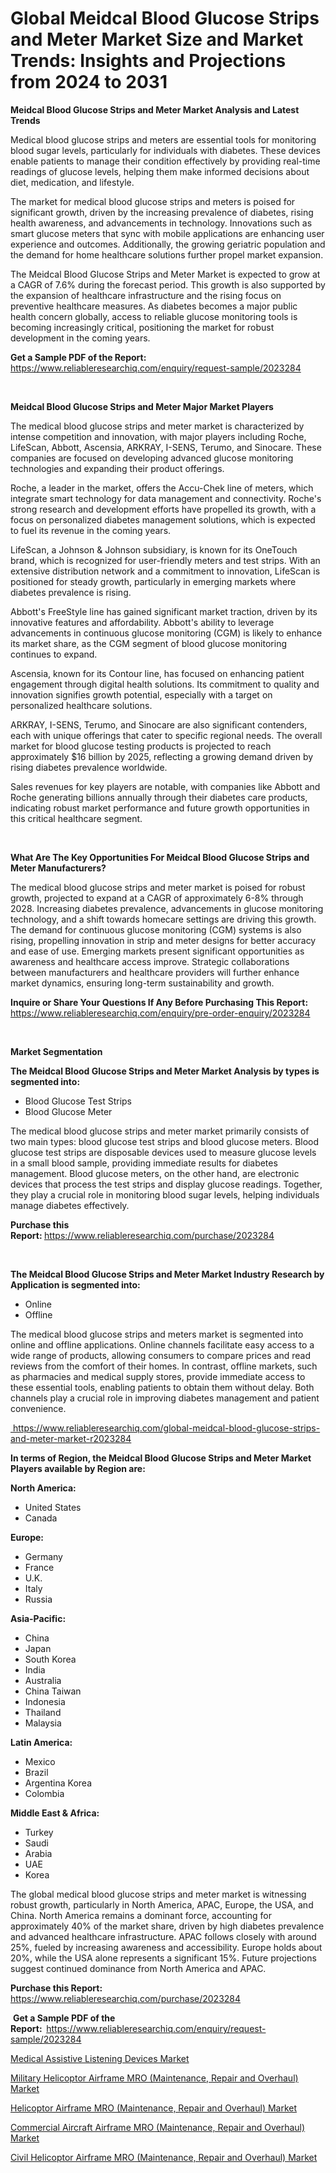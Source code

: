 <p><h1>Global Meidcal Blood Glucose Strips and Meter Market Size and Market Trends: Insights and Projections from 2024 to 2031</h1></p><p><strong>Meidcal Blood Glucose Strips and Meter Market Analysis and Latest Trends</strong></p>
<p><p>Medical blood glucose strips and meters are essential tools for monitoring blood sugar levels, particularly for individuals with diabetes. These devices enable patients to manage their condition effectively by providing real-time readings of glucose levels, helping them make informed decisions about diet, medication, and lifestyle.</p><p>The market for medical blood glucose strips and meters is poised for significant growth, driven by the increasing prevalence of diabetes, rising health awareness, and advancements in technology. Innovations such as smart glucose meters that sync with mobile applications are enhancing user experience and outcomes. Additionally, the growing geriatric population and the demand for home healthcare solutions further propel market expansion.</p><p>The Meidcal Blood Glucose Strips and Meter Market is expected to grow at a CAGR of 7.6% during the forecast period. This growth is also supported by the expansion of healthcare infrastructure and the rising focus on preventive healthcare measures. As diabetes becomes a major public health concern globally, access to reliable glucose monitoring tools is becoming increasingly critical, positioning the market for robust development in the coming years.</p></p>
<p><strong>Get a Sample PDF of the Report:&nbsp;</strong> <a href="https://www.reliableresearchiq.com/enquiry/request-sample/2023284?utm_campaign=1732&utm_medium=2&utm_source=Github&utm_content=ia&utm_term=28102024&utm_id=meidcal-blood-glucose-strips-and-meter">https://www.reliableresearchiq.com/enquiry/request-sample/2023284</a></p>
<p>&nbsp;</p>
<p><strong>Meidcal Blood Glucose Strips and Meter Major Market Players</strong></p>
<p><p>The medical blood glucose strips and meter market is characterized by intense competition and innovation, with major players including Roche, LifeScan, Abbott, Ascensia, ARKRAY, I-SENS, Terumo, and Sinocare. These companies are focused on developing advanced glucose monitoring technologies and expanding their product offerings.</p><p>Roche, a leader in the market, offers the Accu-Chek line of meters, which integrate smart technology for data management and connectivity. Roche's strong research and development efforts have propelled its growth, with a focus on personalized diabetes management solutions, which is expected to fuel its revenue in the coming years.</p><p>LifeScan, a Johnson & Johnson subsidiary, is known for its OneTouch brand, which is recognized for user-friendly meters and test strips. With an extensive distribution network and a commitment to innovation, LifeScan is positioned for steady growth, particularly in emerging markets where diabetes prevalence is rising.</p><p>Abbott's FreeStyle line has gained significant market traction, driven by its innovative features and affordability. Abbott's ability to leverage advancements in continuous glucose monitoring (CGM) is likely to enhance its market share, as the CGM segment of blood glucose monitoring continues to expand.</p><p>Ascensia, known for its Contour line, has focused on enhancing patient engagement through digital health solutions. Its commitment to quality and innovation signifies growth potential, especially with a target on personalized healthcare solutions.</p><p>ARKRAY, I-SENS, Terumo, and Sinocare are also significant contenders, each with unique offerings that cater to specific regional needs. The overall market for blood glucose testing products is projected to reach approximately $16 billion by 2025, reflecting a growing demand driven by rising diabetes prevalence worldwide.</p><p>Sales revenues for key players are notable, with companies like Abbott and Roche generating billions annually through their diabetes care products, indicating robust market performance and future growth opportunities in this critical healthcare segment.</p></p>
<p>&nbsp;</p>
<p><strong>What Are The Key Opportunities For Meidcal Blood Glucose Strips and Meter Manufacturers?</strong></p>
<p><p>The medical blood glucose strips and meter market is poised for robust growth, projected to expand at a CAGR of approximately 6-8% through 2028. Increasing diabetes prevalence, advancements in glucose monitoring technology, and a shift towards homecare settings are driving this growth. The demand for continuous glucose monitoring (CGM) systems is also rising, propelling innovation in strip and meter designs for better accuracy and ease of use. Emerging markets present significant opportunities as awareness and healthcare access improve. Strategic collaborations between manufacturers and healthcare providers will further enhance market dynamics, ensuring long-term sustainability and growth.</p></p>
<p><strong>Inquire or Share Your Questions If Any Before Purchasing This Report:</strong> <a href="https://www.reliableresearchiq.com/enquiry/pre-order-enquiry/2023284?utm_campaign=1732&utm_medium=2&utm_source=Github&utm_content=ia&utm_term=28102024&utm_id=meidcal-blood-glucose-strips-and-meter">https://www.reliableresearchiq.com/enquiry/pre-order-enquiry/2023284</a></p>
<p>&nbsp;</p>
<p><strong>Market Segmentation</strong></p>
<p><strong>The Meidcal Blood Glucose Strips and Meter Market Analysis by types is segmented into:</strong></p>
<p><ul><li>Blood Glucose Test Strips</li><li>Blood Glucose Meter</li></ul></p>
<p><p>The medical blood glucose strips and meter market primarily consists of two main types: blood glucose test strips and blood glucose meters. Blood glucose test strips are disposable devices used to measure glucose levels in a small blood sample, providing immediate results for diabetes management. Blood glucose meters, on the other hand, are electronic devices that process the test strips and display glucose readings. Together, they play a crucial role in monitoring blood sugar levels, helping individuals manage diabetes effectively.</p></p>
<p><strong>Purchase this Report:&nbsp;</strong><a href="https://www.reliableresearchiq.com/purchase/2023284?utm_campaign=1732&utm_medium=2&utm_source=Github&utm_content=ia&utm_term=28102024&utm_id=meidcal-blood-glucose-strips-and-meter">https://www.reliableresearchiq.com/purchase/2023284</a></p>
<p>&nbsp;</p>
<p><strong>The Meidcal Blood Glucose Strips and Meter Market Industry Research by Application is segmented into:</strong></p>
<p><ul><li>Online</li><li>Offline</li></ul></p>
<p><p>The medical blood glucose strips and meters market is segmented into online and offline applications. Online channels facilitate easy access to a wide range of products, allowing consumers to compare prices and read reviews from the comfort of their homes. In contrast, offline markets, such as pharmacies and medical supply stores, provide immediate access to these essential tools, enabling patients to obtain them without delay. Both channels play a crucial role in improving diabetes management and patient convenience.</p></p>
<p><a href="https://www.reliableresearchiq.com/global-meidcal-blood-glucose-strips-and-meter-market-r2023284?utm_campaign=1732&utm_medium=2&utm_source=Github&utm_content=ia&utm_term=28102024&utm_id=meidcal-blood-glucose-strips-and-meter">&nbsp;https://www.reliableresearchiq.com/global-meidcal-blood-glucose-strips-and-meter-market-r2023284</a></p>
<p><strong>In terms of Region, the Meidcal Blood Glucose Strips and Meter Market Players available by Region are:</strong></p>
<p>
    <p> <strong> North America: </strong>
        <ul>
            <li>United States</li>
            <li>Canada</li>
        </ul>
        </p> 
    <p> <strong> Europe: </strong>
        <ul>
            <li>Germany</li>
            <li>France</li>
            <li>U.K.</li>
            <li>Italy</li>
            <li>Russia</li>
        </ul>
        </p> 
    <p> <strong> Asia-Pacific: </strong>
        <ul>
            <li>China</li>
            <li>Japan</li>
            <li>South Korea</li>
            <li>India</li>
            <li>Australia</li>
            <li>China Taiwan</li>
            <li>Indonesia</li>
            <li>Thailand</li>
            <li>Malaysia</li>
        </ul>
        </p> 
    <p> <strong> Latin America: </strong>
        <ul>
            <li>Mexico</li>
            <li>Brazil</li>
            <li>Argentina Korea</li>
            <li>Colombia</li>
        </ul>
        </p> 
    <p> <strong> Middle East & Africa: </strong>
        <ul>
            <li>Turkey</li>
            <li>Saudi</li>
            <li>Arabia</li>
            <li>UAE</li>
            <li>Korea</li>
        </ul>
    </p>
    </p>
<p><p>The global medical blood glucose strips and meter market is witnessing robust growth, particularly in North America, APAC, Europe, the USA, and China. North America remains a dominant force, accounting for approximately 40% of the market share, driven by high diabetes prevalence and advanced healthcare infrastructure. APAC follows closely with around 25%, fueled by increasing awareness and accessibility. Europe holds about 20%, while the USA alone represents a significant 15%. Future projections suggest continued dominance from North America and APAC.</p></p>
<p><strong>Purchase this Report: </strong><a href="https://www.reliableresearchiq.com/purchase/2023284?utm_campaign=1732&utm_medium=2&utm_source=Github&utm_content=ia&utm_term=28102024&utm_id=meidcal-blood-glucose-strips-and-meter">https://www.reliableresearchiq.com/purchase/2023284</a></p>
<p>&nbsp;<strong>Get a Sample PDF of the Report:&nbsp;&nbsp;</strong><a href="https://www.reliableresearchiq.com/enquiry/request-sample/2023284?utm_campaign=1732&utm_medium=2&utm_source=Github&utm_content=ia&utm_term=28102024&utm_id=meidcal-blood-glucose-strips-and-meter">https://www.reliableresearchiq.com/enquiry/request-sample/2023284</a></p>
<p><strong></strong></p>
<p><p><a href="https://www.linkedin.com/pulse/strategic-roadmap-success-global-medical-assistive-listening-qhtle?utm_campaign=1732&utm_medium=2&utm_source=Github&utm_content=ia&utm_term=28102024&utm_id=meidcal-blood-glucose-strips-and-meter">Medical Assistive Listening Devices Market</a></p><p><a href="https://www.linkedin.com/pulse/military-helicoptor-airframe-mro-maintenance-repair-cq6jc?utm_campaign=1732&utm_medium=2&utm_source=Github&utm_content=ia&utm_term=28102024&utm_id=meidcal-blood-glucose-strips-and-meter">Military Helicoptor Airframe MRO (Maintenance, Repair and Overhaul) Market</a></p><p><a href="https://www.linkedin.com/pulse/strategic-forecast-helicoptor-airframe-mro-maintenance-repair-2u2he?utm_campaign=1732&utm_medium=2&utm_source=Github&utm_content=ia&utm_term=28102024&utm_id=meidcal-blood-glucose-strips-and-meter">Helicoptor Airframe MRO (Maintenance, Repair and Overhaul) Market</a></p><p><a href="https://www.linkedin.com/pulse/commercial-aircraft-airframe-mro-maintenance-repair-overhaul-tiisf?utm_campaign=1732&utm_medium=2&utm_source=Github&utm_content=ia&utm_term=28102024&utm_id=meidcal-blood-glucose-strips-and-meter">Commercial Aircraft Airframe MRO (Maintenance, Repair and Overhaul) Market</a></p><p><a href="https://www.linkedin.com/pulse/global-civil-helicoptor-airframe-mro-maintenance-repair-verge?utm_campaign=1732&utm_medium=2&utm_source=Github&utm_content=ia&utm_term=28102024&utm_id=meidcal-blood-glucose-strips-and-meter">Civil Helicoptor Airframe MRO (Maintenance, Repair and Overhaul) Market</a></p></p>